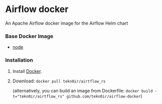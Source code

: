 # Airflow docker
An Apache Airflow docker image for the Airflow Helm chart

### Base Docker Image

* [node](https://hub.docker.com/_/python/)


### Installation

1. Install [Docker](https://www.docker.com/).

2. Download: `docker pull tekn0ir/airtflow_rs`

   (alternatively, you can build an image from Dockerfile: `docker build -t="tekn0ir/airtflow_rs" github.com/tekn0ir/airflow-docker`)
